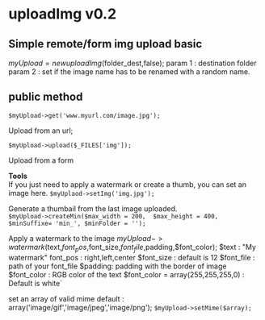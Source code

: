 uploadImg v0.2
===============
Simple remote/form img upload
basic
------------
$myUpload = new uploadImg($folder_dest,false); 
param 1 : destination folder  
param 2 : set if the image name has to be renamed with a random name.

public method
-------------

    $myUpload->get('www.myurl.com/image.jpg');
Upload from an url;

    $myUpload->upload($_FILES['img']);
Upload from a form

**Tools**  
If you just need to apply a watermark or create a thumb, you can set an image here.
`$myUplaod->setImg('img.jpg');`

Generate a thumbail from the last image uploaded.  
`$myUpload->createMin($max_width = 200,  $max_height = 400, $minSuffixe= 'min_', $minFolder = '');`

Apply a watermark to the image 
    $myUpload->watermark($text,$font_pos,$font_size,$font_file,$padding,$font_color);
    $text : "My watermark"
    font_pos : right,left,center
    $font_size : default is 12
    $font_file : path of your font_file
    $padding: padding with the border of image
    $font_color : RGB color of the text $font_color =  array(255,255,255,0) : Default is white`

set an array of valid mime
default : array('image/gif','image/jpeg','image/png');
`$myUpload->setMime($array);`